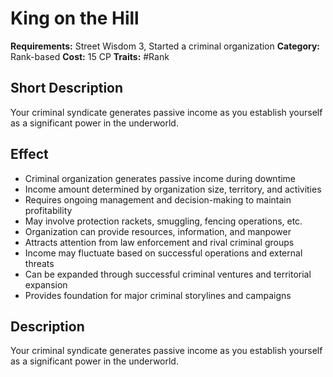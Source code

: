 # King on the Hill

**Requirements:** Street Wisdom 3, Started a criminal organization
**Category:** Rank-based
**Cost:** 15 CP
**Traits:** #Rank


## Short Description
Your criminal syndicate generates passive income as you establish yourself as a significant power in the underworld.

## Effect
- Criminal organization generates passive income during downtime
- Income amount determined by organization size, territory, and activities
- Requires ongoing management and decision-making to maintain profitability
- May involve protection rackets, smuggling, fencing operations, etc.
- Organization can provide resources, information, and manpower
- Attracts attention from law enforcement and rival criminal groups
- Income may fluctuate based on successful operations and external threats
- Can be expanded through successful criminal ventures and territorial expansion
- Provides foundation for major criminal storylines and campaigns

## Description
Your criminal syndicate generates passive income as you establish yourself as a significant power in the underworld.